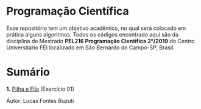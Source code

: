 # Programação Científica

Esse repositório tem um objetivo acadêmico, no qual será colocado em prática alguns algoritmos. Todos os códigos encontrado aqui são da disciplina de Mestrado __PEL216 Programação Científica 2°/2019__ do Centro Universitário FEI localizado em São Bernardo do Campo-SP, Brasil.

# Sumário

__1.__ [Pilha e Fila](https://github.com/buzutilucas/scientific-programming/tree/master/Ex01) (Exercício 01)

Autor: Lucas Fontes Buzuti
